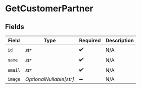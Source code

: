# GetCustomerPartner


## Fields

| Field                   | Type                    | Required                | Description             |
| ----------------------- | ----------------------- | ----------------------- | ----------------------- |
| `id`                    | *str*                   | :heavy_check_mark:      | N/A                     |
| `name`                  | *str*                   | :heavy_check_mark:      | N/A                     |
| `email`                 | *str*                   | :heavy_check_mark:      | N/A                     |
| `image`                 | *OptionalNullable[str]* | :heavy_minus_sign:      | N/A                     |